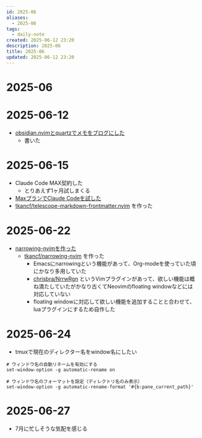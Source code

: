 ```yaml
---
id: 2025-06
aliases:
  - 2025-06
tags:
  - daily-note
created: 2025-06-12 23:20
description: 2025-06
title: 2025-06
updated: 2025-06-12 23:20
---
```


# 2025-06

# 2025-06-12

- [obsidian.nvimとquartzでメモをブログにした](blog/20250409232616.md)
    - 書いた

# 2025-06-15

- Claude Code MAX契約した
    - とりあえず1ヶ月試しまくる
- [MaxプランでClaude Codeを試した](blog/20250615081321.md)
- [tkancf/telescope-markdown-frontmatter.nvim](https://github.com/tkancf/telescope-markdown-frontmatter.nvim) を作った

# 2025-06-22

- [narrowing-nvimを作った](blog/20250622231129.md)
    - [tkancf/narrowing-nvim](https://github.com/tkancf/narrowing-nvim) を作った
        - Emacsにnarrowingという機能があって、Org-modeを使っていた頃にかなり多用していた
        - [chrisbra/NrrwRgn](https://github.com/chrisbra/NrrwRgn) というVimプラグインがあって、欲しい機能は概ね満たしていたがかなり古くてNeovimのfloating windowなどには対応していない
        - floating windowに対応して欲しい機能を追加することと合わせて、luaプラグインにするため自作した

# 2025-06-24

- tmuxで現在のディレクター名をwindow名にしたい

```
# ウィンドウ名の自動リネームを有効にする
set-window-option -g automatic-rename on

# ウィンドウ名のフォーマットを設定（ディレクトリ名のみ表示）
set-window-option -g automatic-rename-format '#{b:pane_current_path}'
```

# 2025-06-27

- 7月に忙しそうな気配を感じる

